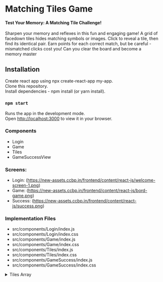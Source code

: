# Matching Tiles Game

#### Test Your Memory: A Matching Tile Challenge!

Sharpen your memory and reflexes in this fun and engaging game! A grid of facedown tiles hides matching symbols or images. Click to reveal a tile, then find its identical pair. Earn points for each correct match, but be careful - mismatched clicks cost you! Can you clear the board and become a memory master

## Installation

Create react app using npx create-react-app my-app.\
Clone this repository. \
Install dependencies - npm install (or yarn install).


### `npm start`

Runs the app in the development mode.\
Open [http://localhost:3000](http://localhost:3000) to view it in your browser.


### Components
- Login
- Game
- Tiles
- GameSuccessView


### Screens:

- Login: (https://new-assets.ccbp.in/frontend/content/react-js/welcome-screen-1.png)
- Game: (https://new-assets.ccbp.in/frontend/content/react-js/bord-game.png)
- Success: (https://new-assets.ccbp.in/frontend/content/react-js/success.png)

### Implementation Files

- src/components/Login/index.js
- src/components/Login/index.css
- src/components/Game/index.js
- src/components/Game/index.css
- src/components/Tiles/index.js
- src/components/Tiles/index.css
- src/components/GameSuccess/index.js
- src/components/GameSuccess/index.css


<details>
<summary>Tiles Array</summary>

- ["🐶","🚵‍♀️","🎳","🛝","🍀", "🌈", "💎","🏴","❤️","⏳","📡","🔋","🚀","🛸","🚁","🛶","🐶","🚵‍♀️","🎳","🛝","🍀", "🌈", "💎","🏴","❤️","⏳","📡","🔋","🚀","🛸","🚁","🛶"]


</details>
